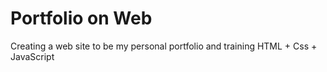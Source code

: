 # Portfolio on Web
 Creating a web site to be my personal portfolio and training HTML + Css + JavaScript
